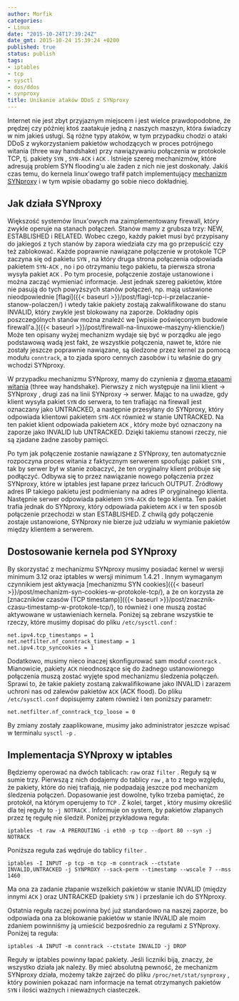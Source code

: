 ```yaml
---
author: Morfik
categories:
- Linux
date: "2015-10-24T17:39:24Z"
date_gmt: 2015-10-24 15:39:24 +0200
published: true
status: publish
tags:
- iptables
- tcp
- sysctl
- dos/ddos
- synproxy
title: Unikanie ataków DDoS z SYNproxy
---
```


Internet nie jest zbyt przyjaznym miejscem i jest wielce prawdopodobne, że prędzej czy później ktoś
zaatakuje jedną z naszych maszyn, która świadczy w nim jakieś usługi. Są różne typy ataków, w tym
przypadku chodzi o ataki DDoS z wykorzystaniem pakietów wchodzących w proces potrójnego witania
(three way handshake) przy nawiązywaniu połączenia w protokole TCP, tj. pakiety `SYN` , `SYN-ACK` i
`ACK` . Istnieje szereg mechanizmów, które adresują problem SYN flooding'u ale żaden z nich nie jest
doskonały. Jakiś czas temu, do kernela linux'owego trafił patch implementujący [mechanizm
SYNproxy](https://lwn.net/Articles/563151/) i w tym wpisie obadamy go sobie nieco dokładniej.

<!--more-->
## Jak działa SYNproxy

Większość systemów linux'owych ma zaimplementowany firewall, który zwykle operuje na stanach
połączeń. Stanów mamy z grubsza trzy: NEW, ESTABLISHED i RELATED. Wobec czego, każdy pakiet musi
być przypisany do jakiegoś z tych stanów by zapora wiedziała czy ma go przepuścić czy też
zablokować. Każde poprawnie nawiązane połączenie w protokole TCP zaczyna się od pakietu `SYN` , na
który druga strona połączenia odpowiada pakietem `SYN-ACK` , no i po otrzymaniu tego pakietu, ta
pierwsza strona wysyła pakiet `ACK` . Po tym procesie, połączenie zostaje ustanowione i można zacząć
wymieniać informacje. Jest jednak szereg pakietów, które nie pasują do tych powyższych stanów
połączeń, np. mają ustawione nieodpowiednie
[flagi]({{< baseurl >}}/post/flagi-tcp-i-przelaczanie-stanow-polaczen/) i wtedy takie pakiety
zostają zakwalifikowane do stanu INVALID, który zwykle jest blokowany na zaporze. Dokładny opis
poszczególnych stanów można znaleźć we [wpisie poświęconym budowie
firewall'a.]({{< baseurl >}}/post/firewall-na-linuxowe-maszyny-klienckie/) Może ten opisany wyżej
mechanizm wydaje się być w porządku ale jego podstawową wadą jest fakt, że wszystkie połączenia,
nawet te, które nie zostały jeszcze poprawnie nawiązane, są śledzone przez kernel za pomocą modułu
`conntrack`, a to zjada sporo cennych zasobów i tu właśnie do gry wchodzi SYNproxy.

W przypadku mechanizmu SYNproxy, mamy do czynienia z [dwoma etapami
witania](https://github.com/firehol/firehol/wiki/Working-with-SYNPROXY) (three way handshake).
Pierwszy z nich występuje na linii klient -\> SYNproxy , drugi zaś na linii SYNproxy -\> serwer.
Mając to na uwadze, gdy klient wysyła pakiet `SYN` do serwera, to ten trafiając na firewall jest
oznaczany jako UNTRACKED, a następnie przesyłany do SYNproxy, który odpowiada klientowi pakietem
`SYN-ACK` również w stanie UNTRACKED. Na ten pakiet klient odpowiada pakietem `ACK` , który może być
oznaczony na zaporze jako INVALID lub UNTRACKED. Dzięki takiemu stanowi rzeczy, nie są zjadane żadne
zasoby pamięci.

Po tym jak połączenie zostanie nawiązane z SYNproxy, ten automatycznie rozpoczyna proces witania z
faktycznym serwerem spoofując pakiet `SYN` , tak by serwer był w stanie zobaczyć, że ten oryginalny
klient próbuje się podłączyć. Odbywa się to przez nawiązanie nowego połączenia przez SYNproxy, które
w iptables jest łapane przez łańcuch OUTPUT. Źródłowy adres IP takiego pakietu jest podmieniany na
adres IP oryginalnego klienta. Następnie serwer odpowiada pakietem `SYN-ACK` do tego klienta. Ten
pakiet trafia jednak do SYNproxy, który odpowiada pakietem `ACK` i w ten sposób połączenie
przechodzi w stan ESTABLISHED. Z chwilą gdy połączenie zostaje ustanowione, SYNproxy nie bierze już
udziału w wymianie pakietów między klientem a serwerem.

## Dostosowanie kernela pod SYNproxy

By skorzystać z mechanizmu SYNproxy musimy posiadać kernel w wersji minimum 3.12 oraz iptables w
wersji minimum 1.4.21 . Innym wymaganym czynnikiem jest aktywacja [mechanizmu SYN
cookies]({{< baseurl >}}/post/mechanizm-syn-cookies-w-protokole-tcp/), a że on korzysta ze
[znaczników czasów (TCP
timestamp)]({{< baseurl >}}/post/znacznik-czasu-timestamp-w-protokole-tcp/), to również i one
muszą zostać aktywowane w ustawieniach kernela. Poniżej są zebrane wszystkie te rzeczy, które
musimy dopisać do pliku `/etc/sysctl.conf` :

    net.ipv4.tcp_timestamps = 1
    net.netfilter.nf_conntrack_timestamp = 1
    net.ipv4.tcp_syncookies = 1

Dodatkowo, musimy nieco inaczej skonfigurować sam moduł `conntrack` . Mianowicie, pakiety `ACK`
nieodnoszące się do żadnego ustanowionego połączenia muszą zostać wyjęte spod mechanizmu śledzenia
połączeń. Sprawi to, że takie pakiety zostaną zakwalifikowane jako INVALID i zarazem uchroni nas od
zalewów pakietów `ACK` (ACK flood). Do pliku `/etc/sysctl.conf` dopisujemy zatem również i ten
poniższy parametr:

    net.netfilter.nf_conntrack_tcp_loose = 0

By zmiany zostały zaaplikowane, musimy jako administrator jeszcze wpisać w terminalu `sysctl -p` .

## Implementacja SYNproxy w iptables

Będziemy operować na dwóch tablicach: `raw` oraz `filter` . Reguły są w sumie trzy. Pierwszą z nich
dodajemy do tablicy `raw` , a to z tego względu, że pakiety, które do niej trafiają, nie podpadają
jeszcze pod mechanizm śledzenia połączeń. Dopasowanie jest dowolne, tylko trzeba pamiętać, że
protokół, na którym operujemy to `TCP` . Z kolei, target , który musimy określić dla tej reguły to
`-j NOTRACK` . Informuje on system, by pakietów złapanych przez tę regułę nie śledził. Poniżej
przykładowa reguła:

    iptables -t raw -A PREROUTING -i eth0 -p tcp --dport 80 --syn -j NOTRACK

Poniższa reguła zaś wędruje do tablicy `filter`
    .

    iptables -I INPUT -p tcp -m tcp -m conntrack --ctstate INVALID,UNTRACKED -j SYNPROXY --sack-perm --timestamp --wscale 7 --mss 1460

Ma ona za zadanie złapanie wszelkich pakietów w stanie INVALID (między innymi `ACK` ) oraz UNTRACKED
(pakiety `SYN` ) i przesłanie ich do SYNproxy.

Ostatnia reguła raczej powinna być już standardowo na naszej zaporze, bo odpowiada ona za blokowanie
pakietów w stanie INVALID ale moim zdaniem powinniśmy ją umieścić bezpośrednio za regułami z
SYNproxy. Poniżej ta reguła:

    iptables -A INPUT -m conntrack --ctstate INVALID -j DROP

Reguły w iptables powinny łapać pakiety. Jeśli liczniki biją, znaczy, że wszystko działa jak należy.
By mieć absolutną pewność, że mechanizm SYNproxy działa, możemy także zajrzeć do pliku
`/proc/net/stat/synproxy` , który powinien pokazać nam informacje na temat otrzymanych pakietów
`SYN` i ilości ważnych i nieważnych ciasteczek.
